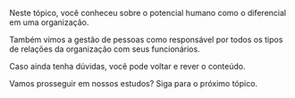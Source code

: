 Neste tópico, você conheceu sobre o potencial humano como o diferencial em uma organização.

Também vimos a gestão de pessoas como responsável por todos os tipos de relações da organização com seus funcionários.

Caso ainda tenha dúvidas, você pode voltar e rever o conteúdo.

Vamos prosseguir em nossos estudos? Siga para o próximo tópico.